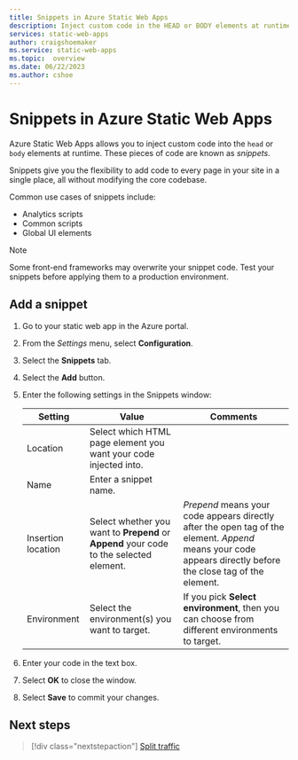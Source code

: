 ```yaml
---
title: Snippets in Azure Static Web Apps
description: Inject custom code in the HEAD or BODY elements at runtime in Azure Static Web Apps 
services: static-web-apps
author: craigshoemaker
ms.service: static-web-apps
ms.topic:  overview
ms.date: 06/22/2023
ms.author: cshoe
---
```


# Snippets in Azure Static Web Apps

Azure Static Web Apps allows you to inject custom code into the `head` or `body` elements at runtime. These pieces of code are known as *snippets*.

Snippets give you the flexibility to add code to every page in your site in a single place, all without modifying the core codebase.

Common use cases of snippets include:

- Analytics scripts
- Common scripts
- Global UI elements

> [!NOTE]
> Some front-end frameworks may overwrite your snippet code. Test your snippets before applying them to a production environment.

## Add a snippet

1. Go to your static web app in the Azure portal.

1. From the *Settings* menu, select **Configuration**.

1. Select the **Snippets** tab.

1. Select the **Add** button.

1. Enter the following settings in the Snippets window:

    | Setting | Value | Comments |
    |---|---|---|
    | Location | Select which HTML page element you want your code injected into. | |
    | Name | Enter a snippet name. | |
    | Insertion location | Select whether you want to **Prepend** or **Append** your code to the selected element. | *Prepend* means your code appears directly after the open tag of the element. *Append* means your code appears directly before the close tag of the element. |
    | Environment | Select the environment(s) you want to target. | If you pick **Select environment**, then you can choose from different environments to target. |

1. Enter your code in the text box.

1. Select **OK** to close the window.

1. Select **Save** to commit your changes.

## Next steps

> [!div class="nextstepaction"]
> [Split traffic](./traffic-splitting.md)
